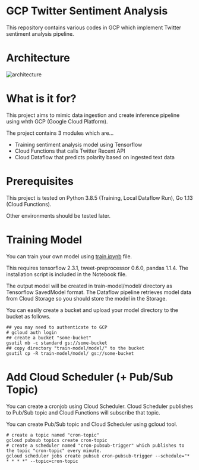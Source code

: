 # GCP Twitter Sentiment Analysis
This repository contains various codes in GCP which implement Twitter sentiment analysis pipeline.

# Architecture
![architecture](https://user-images.githubusercontent.com/17065620/101309089-d5e50680-388e-11eb-80c6-006de9e9b64c.png)

# What is it for?
This project aims to mimic data ingestion and create inference pipeline using whth GCP (Google Cloud Platform).

The project contains 3 modules which are...
- Training sentiment analysis model using Tensorflow
- Cloud Functions that calls Twitter Recent API
- Cloud Dataflow that predicts polarity based on ingested text data

# Prerequisites
This project is tested on Python 3.8.5 (Training, Local Dataflow Run), Go 1.13 (Cloud Functions).

Other environments should be tested later.

# Training Model
You can train your own model using [train.ipynb](train-model/train.ipynb) file.

This requires tensorflow 2.3.1, tweet-preprocessor 0.6.0, pandas 1.1.4. The installation script is included in the Notebook file.

The output model will be created in train-model/model/ directory as Tensorflow SavedModel format. The Dataflow pipeline retrieves model data from Cloud Storage so you should store the model in the Storage.

You can easily create a bucket and upload your model directory to the bucket as follows.
```
## you may need to authenticate to GCP
# gcloud auth login
## create a bucket "some-bucket"
gsutil mb -c standard gs://some-bucket
## copy directory "train-model/model/" to the bucket
gsutil cp -R train-model/model/ gs://some-bucket
```

# Add Cloud Scheduler (+ Pub/Sub Topic)
You can create a cronjob using Cloud Scheduler. Cloud Scheduler publishes to Pub/Sub topic and Cloud Functions will subscribe that topic.

You can create Pub/Sub topic and Cloud Scheduler using gcloud tool.
```
# create a topic named "cron-topic"
gcloud pubsub topics create cron-topic
# create a scheduler named "cron-pubsub-trigger" which publishes to the topic "cron-topic" every minute.
gcloud scheduler jobs create pubsub cron-pubsub-trigger --schedule="* * * * *" --topic=cron-topic
```
